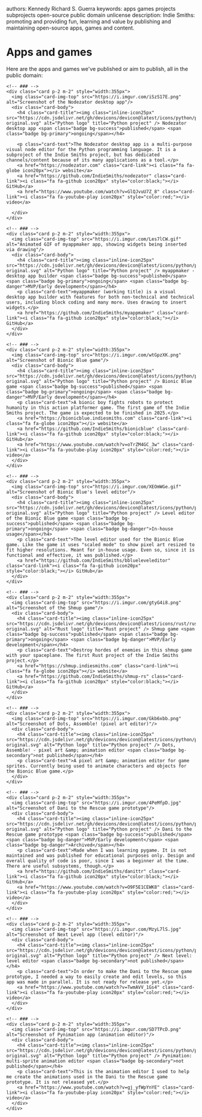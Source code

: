 authors: Kennedy Richard S. Guerra
keywords: apps
          games
          projects
          subprojects
          open-source
          public domain
          unlicense
description: Indie Smiths: promoting and providing fun, learning and value by publishing and maintaining open-source apps, games and content.

# Apps and games

Here are the apps and games we've published or aim to publish, all in the public domain:

<section class="d-flex flex-wrap bg-light">

    <!-- ### -->
    <div class="card p-2 m-2" style="width:355px">
      <img class="card-img-top" src="https://i.imgur.com/iSzS17E.png" alt="Screenshot of the Nodezator desktop app"/>
      <div class="card-body">
        <h4 class="card-title"><img class="inline-icon25px" src="https://cdn.jsdelivr.net/gh/devicons/devicon@latest/icons/python/python-original.svg" alt="Python logo" title="Python project" /> Nodezator desktop app <span class="badge bg-success">published</span> <span class="badge bg-primary">ongoing</span></h4>
        
        <p class="card-text">The Nodezator desktop app is a multi-purpose visual node editor for the Python programming language. It is a subproject of the Indie Smiths project, but has dedicated channels/content because of its many applications as a tool.</p>
        <a href="https://nodezator.com" class="card-link"><i class="fa fa-globe icon20px"></i> website</a>
        <a href="https://github.com/IndieSmiths/nodezator" class="card-link"><i class="fa fa-github icon20px" style="color:black;"></i> GitHub</a>
        <a href="https://www.youtube.com/watch?v=GlQJvuU7Z_8" class="card-link"><i class="fa fa-youtube-play icon20px" style="color:red;"></i> video</a>
        
      </div>
    </div>

    <!-- ### -->
    <div class="card p-2 m-2" style="width:355px">
      <img class="card-img-top" src="https://i.imgur.com/Les7lCW.gif" alt="Animated GIF of myappmaker app, showing widgets being inserted via drawing"/>
      <div class="card-body">
        <h4 class="card-title"><img class="inline-icon25px" src="https://cdn.jsdelivr.net/gh/devicons/devicon@latest/icons/python/python-original.svg" alt="Python logo" title="Python project" /> myappmaker - desktop app builder <span class="badge bg-success">published</span> <span class="badge bg-primary">ongoing</span> <span class="badge bg-danger">MVP/Early development</span></h4>
        <p class="card-text">myappmaker (working title) is a visual desktop app builder with features for both non-technical and technical users, including block coding and many more. Uses drawing to insert widgets.</p>
        <a href="https://github.com/IndieSmiths/myappmaker" class="card-link"><i class="fa fa-github icon20px" style="color:black;"></i> GitHub</a>
      </div>
    </div>

    <!-- ### -->
    <div class="card p-2 m-2" style="width:355px">
      <img class="card-img-top" src="https://i.imgur.com/wtGpzXK.png" alt="Screenshot of Bionic Blue game"/>
      <div class="card-body">
        <h4 class="card-title"><img class="inline-icon25px" src="https://cdn.jsdelivr.net/gh/devicons/devicon@latest/icons/python/python-original.svg" alt="Python logo" title="Python project" /> Bionic Blue game <span class="badge bg-success">published</span> <span class="badge bg-primary">ongoing</span> <span class="badge bg-danger">MVP/Early development</span></h4>
        <p class="card-text">A bionic boy fights robots to protect humanity in this action platformer game. The first game of the Indie Smiths project. The game is expected to be finished in 2025.</p>
        <a href="https://bionicblue.indiesmiths.com" class="card-link"><i class="fa fa-globe icon20px"></i> website</a>
        <a href="https://github.com/IndieSmiths/bionicblue" class="card-link"><i class="fa fa-github icon20px" style="color:black;"></i> GitHub</a>
        <a href="https://www.youtube.com/watch?v=oTrZM4GC_3w" class="card-link"><i class="fa fa-youtube-play icon20px" style="color:red;"></i> video</a>
      </div>
    </div>

    <!-- ### -->
    <div class="card p-2 m-2" style="width:355px">
      <img class="card-img-top" src="https://i.imgur.com/XEOmWGe.gif" alt="Screenshot of Bionic Blue's level editor"/>
      <div class="card-body">
        <h4 class="card-title"><img class="inline-icon25px" src="https://cdn.jsdelivr.net/gh/devicons/devicon@latest/icons/python/python-original.svg" alt="Python logo" title="Python project" /> Level editor of the Bionic Blue game <span class="badge bg-success">published</span> <span class="badge bg-primary">ongoing</span> <span class="badge bg-danger">In-house usage</span></h4>
        <p class="card-text">The level editor used for the Bionic Blue game. Like the game it uses "scaled mode" to show pixel art resized to fit higher resolutions. Meant for in-house usage. Even so, since it is functional and effective, it was published.</p>
        <a href="https://github.com/IndieSmiths/bblueleveleditor" class="card-link"><i class="fa fa-github icon20px" style="color:black;"></i> GitHub</a>
      </div>
    </div>

    <!-- ### -->
    <div class="card p-2 m-2" style="width:355px">
      <img class="card-img-top" src="https://i.imgur.com/gtyG4i8.png" alt="Screenshot of the Shmup game"/>
      <div class="card-body">
        <h4 class="card-title"><img class="inline-icon25px" src="https://cdn.jsdelivr.net/gh/devicons/devicon@latest/icons/rust/rust-original.svg" alt="Rust logo" title="Rust project" /> Shmup game <span class="badge bg-success">published</span> <span class="badge bg-primary">ongoing</span> <span class="badge bg-danger">MVP/Early development</span></h4>
        <p class="card-text">Destroy hordes of enemies in this shmup game with your spaceplane. The first Rust project of the Indie Smiths project.</p>
        <a href="https://shmup.indiesmiths.com" class="card-link"><i class="fa fa-globe icon20px"></i> website</a>
        <a href="https://github.com/IndieSmiths/shmup-rs" class="card-link"><i class="fa fa-github icon20px" style="color:black;"></i> GitHub</a>
      </div>
    </div>

    <!-- ### -->
    <div class="card p-2 m-2" style="width:355px">
      <img class="card-img-top" src="https://i.imgur.com/Gkb6xbb.png" alt="Screenshot of Dots, Assemble! (pixel art editor)"/>
      <div class="card-body">
        <h4 class="card-title"><img class="inline-icon25px" src="https://cdn.jsdelivr.net/gh/devicons/devicon@latest/icons/python/python-original.svg" alt="Python logo" title="Python project" /> Dots, Assemble! - pixel art &amp; animation editor <span class="badge bg-secondary">not published</span></h4>
        <p class="card-text">A pixel art &amp; animation editor for game sprites. Currently being used to animate characters and objects for the Bionic Blue game.</p>
      </div>
    </div>

    <!-- ### -->
    <div class="card p-2 m-2" style="width:355px">
      <img class="card-img-top" src="https://i.imgur.com/4PeMfpD.jpg" alt="Screenshot of Dani to the Rescue game prototype"/>
      <div class="card-body">
        <h4 class="card-title"><img class="inline-icon25px" src="https://cdn.jsdelivr.net/gh/devicons/devicon@latest/icons/python/python-original.svg" alt="Python logo" title="Python project" /> Dani to the Rescue game prototype <span class="badge bg-success">published</span> <span class="badge bg-danger">MVP/Early development</span> <span class="badge bg-danger">Archived</span></h4>
        <p class="card-text">Made when I was learning pygame. It is not maintained and was published for educational purposes only. Design and overall quality of code is poor, since I was a beginner at the time. There are useful subsystems, though.</p>
        <a href="https://github.com/IndieSmiths/danittr" class="card-link"><i class="fa fa-github icon20px" style="color:black;"></i> GitHub</a>
        <a href="https://www.youtube.com/watch?v=O9F5E1CEWK8" class="card-link"><i class="fa fa-youtube-play icon20px" style="color:red;"></i> video</a>
      </div>
    </div>

    <!-- ### -->
    <div class="card p-2 m-2" style="width:355px">
      <img class="card-img-top" src="https://i.imgur.com/MzyL7lS.jpg" alt="Screenshot of Next Level app (level editor)"/>
      <div class="card-body">
        <h4 class="card-title"><img class="inline-icon25px" src="https://cdn.jsdelivr.net/gh/devicons/devicon@latest/icons/python/python-original.svg" alt="Python logo" title="Python project" /> Next level: level editor <span class="badge bg-secondary">not published</span></h4>
        <p class="card-text">In order to make the Dani to the Rescue game prototype, I needed a way to easily create and edit levels, so this app was made in parallel. It is not ready for release yet.</p>
        <a href="https://www.youtube.com/watch?v=TwmAVV_1Gs4" class="card-link"><i class="fa fa-youtube-play icon20px" style="color:red;"></i> video</a>
      </div>
    </div>

    <!-- ### -->
    <div class="card p-2 m-2" style="width:355px">
      <img class="card-img-top" src="https://i.imgur.com/SD7TPcD.png" alt="Screenshot of Pynimation app (animation editor)"/>
      <div class="card-body">
        <h4 class="card-title"><img class="inline-icon25px" src="https://cdn.jsdelivr.net/gh/devicons/devicon@latest/icons/python/python-original.svg" alt="Python logo" title="Python project" /> Pynimation: multi-sprite animation editor <span class="badge bg-secondary">not published</span></h4>
        <p class="card-text">This is the animation editor I used to help me create the animations used in the Dani to the Rescue game prototype. It is not released yet.</p>
        <a href="https://www.youtube.com/watch?v=gj_yfWpYnYE" class="card-link"><i class="fa fa-youtube-play icon20px" style="color:red;"></i> video</a>
      </div>
    </div>

</section>
